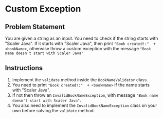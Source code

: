 # Custom Exception
## Problem Statement

You are given a string as an input. You need to check if the string starts with "Scaler Java".
If it starts with "Scaler Java", then print `"Book created!:"  + <bookName>`, otherwise throw a custom exception
with the message `"Book name doesn't start with Scaler Java"`

## Instructions
1. Implement the `validate` method inside the `BookNameValidator` class.
2. You need to print `"Book created!:"  + <bookName>` if the name starts with "Scaler Java".
4. If not then throw an `InvalidBookNameException`, with message `"Book name doesn't start with Scaler Java"`.
5. You also need to implement the `InvalidBookNameException` class on your own before solving the `validate` method.
